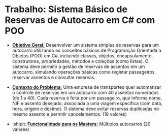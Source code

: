  # Trabalho: Sistema Básico de Reservas de Autocarro em C# com POO

- **<ins> Objetivo Geral:</ins>** Desenvolver um sistema simples de reservas para um autocarro utilizando os conceitos básicos de Programação Orientada a Objetos (POO) em C#, incluindo classes, objetos, encapsulamento, construtores, propriedades, métodos e coleções (como listas). O sistema deve permitir a gestão de reservas de assentos em um autocarro, simulando operações básicas como registar passageiros, reservar assentos e consultar reservas.

- **<ins> Contexto do Problema:</ins>** Uma empresa de transportes quer automatizar o controle de reservas em um autocarro com 40 assentos numerados (de 1 a 40). Cada reserva é feita por um passageiro, que informa nome, NIF e assento desejado, associada a uma viagem específica (com data, hora, origem e destino). O sistema deve evitar reservas duplicadas no mesmo assento e permitir cancelamentos.  (18 valores)

- :shipit: **<ins> Funcionalidade para os Masters:</ins>** Múltiplos autocarros (20 valores)
